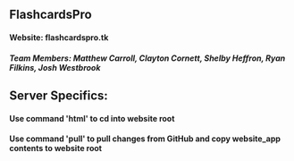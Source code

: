 ## FlashcardsPro

#### Website: flashcardspro.tk

##### Team Members: Matthew Carroll, Clayton Cornett, Shelby Heffron, Ryan Filkins, Josh Westbrook

## Server Specifics:
#### Use command 'html' to cd into website root
#### Use command 'pull' to pull changes from GitHub and copy website_app contents to website root
